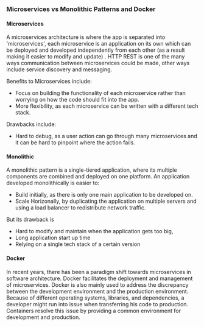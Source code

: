 ### Microservices vs Monolithic Patterns and Docker
#### Microservices

A microservices architecture is where the app is separated into 'microservices', each microservice is an application on its own which can be deployed and developed independently from each other (as a result making it easier to modify and update) . HTTP REST is one of the many ways communication between microservices could be made, other ways include service discovery and messaging.

Benefits to Microservices include:
* Focus on building the functionality of each microservice rather than worrying on how the code should fit into the app. 
* More flexibility, as each microservice can be written with a different tech stack. 

Drawbacks include:
* Hard to debug, as a user action can go through many microservices and it can be hard to pinpoint where the action fails.

#### Monolithic

A monolithic pattern is a single-tiered application, where its multiple components are combined and deployed on one platform. 
An application developed monolithically is easier to:
* Build initially, as there is only one main application to be developed on.
* Scale Horizonally, by duplicating the application on multiple servers and using a load balancer to redistribute network traffic.</br>

But its drawback is 
* Hard to modify and maintain when the application gets too big,
* Long application start up time
* Relying on a single tech stack of a certain version

#### Docker
In recent years, there has been a paradigm shift towards microservices in software architecture. Docker facilitates the deployment and management of microservices. Docker is also mainly used to address the discrepancy between the development environment and the production environment. Because of different operating systems, libraries, and dependencies, a developer might run into issue when transferring his code to production. Containers resolve this issue by providing a common environment for development and production.
